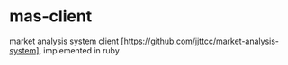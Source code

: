 mas-client
==========

market analysis system client [https://github.com/jjttcc/market-analysis-system], implemented in ruby
